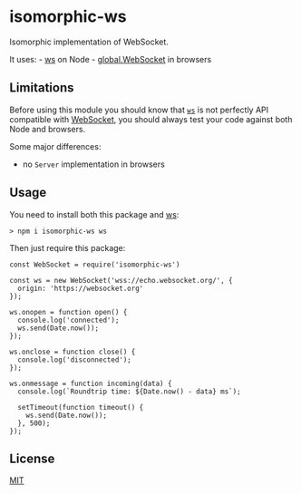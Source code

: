 isomorphic-ws
=============

Isomorphic implementation of WebSocket.

It uses: - [ws](https://github.com/websockets/ws) on Node - [global.WebSocket](https://developer.mozilla.org/en-US/docs/Web/API/WebSocket) in browsers

Limitations
-----------

Before using this module you should know that [`ws`](https://github.com/websockets/ws/blob/master/doc/ws.md#class-websocket) is not perfectly API compatible with [WebSocket](https://developer.mozilla.org/en-US/docs/Web/API/WebSocket), you should always test your code against both Node and browsers.

Some major differences:

-   no `Server` implementation in browsers

Usage
-----

You need to install both this package and [ws](https://github.com/websockets/ws):

    > npm i isomorphic-ws ws

Then just require this package:

    const WebSocket = require('isomorphic-ws')

    const ws = new WebSocket('wss://echo.websocket.org/', {
      origin: 'https://websocket.org'
    });

    ws.onopen = function open() {
      console.log('connected');
      ws.send(Date.now());
    });

    ws.onclose = function close() {
      console.log('disconnected');
    });

    ws.onmessage = function incoming(data) {
      console.log(`Roundtrip time: ${Date.now() - data} ms`);

      setTimeout(function timeout() {
        ws.send(Date.now());
      }, 500);
    });

License
-------

[MIT](LICENSE)
